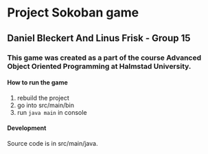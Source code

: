 # Project Sokoban game
## Daniel Bleckert And Linus Frisk - Group 15
### This game was created as a part of the course Advanced Object Oriented Programming at Halmstad University.


#### How to run the game
1. rebuild the project
2. go into src/main/bin
3. run `java main` in console

#### Development
Source code is in src/main/java.
